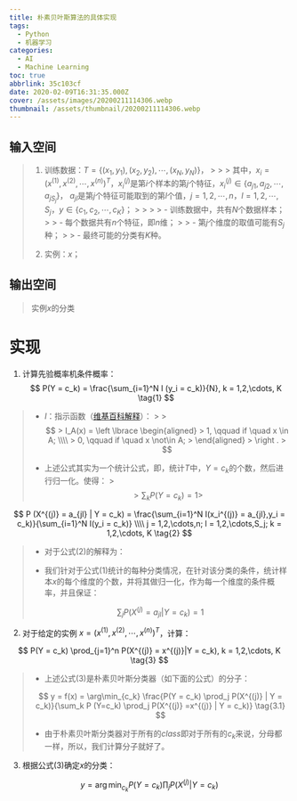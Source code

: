 ```yaml
---
title: 朴素贝叶斯算法的具体实现
tags:
  - Python
  - 机器学习
categories:
  - AI
  - Machine Learning
toc: true
abbrlink: 35c103cf
date: 2020-02-09T16:31:35.000Z
cover: /assets/images/20200211114306.webp
thumbnail: /assets/thumbnail/20200211114306.webp
---
```


## 输入空间

> 1. 训练数据：$T = \lbrace (x_1,y_1),(x_2,y_2),\cdots,(x_N,y_N) \rbrace$，
     >
     >    > 其中，$x_i=(x^{(1)},x^{(2)},\cdots,x^{(n)})^T$，$x_i^{(j)}$是第$i$个样本的第$j$个特征，$x_i^{(j)} \in \lbrace
     a_{j1},a_{j2}, \cdots, a_{jS_j} \rbrace$， $a_{jl}$是第$j$个特征可能取到的第$l$个值，$j=1,2,\cdots,n$，$l=1,2,\cdots,S_j$，$y
     \in \lbrace c_1, c_2, \cdots ,c_K \rbrace$；
     >    >
     >    > - 训练数据中，共有$N$个数据样本；
     >    > - 每个数据共有$n$个特征，即$n$维；
     >    > - 第$j$个维度的取值可能有$S_j$种；
     >    > - 最终可能的分类有$K$种。
>
> 2. 实例：$x$；

## 输出空间

> 实例$x$的分类

<!-- more -->

# 实现

1. 计算先验概率机条件概率：
   $$
   P(Y = c_k) = \frac{\sum_{i=1}^N I (y_i = c_k)}{N}, k = 1,2,\cdots, K \tag{1}
   $$

> - $I$：指示函数（[维基百科解释](https://zh.wikipedia.org/wiki/指示函数)）：
    >
    >   $$
    > I_A(x) = \left \lbrace \begin{aligned}
    > 1, \qquad if \quad x \in A; \\\\
    > 0, \qquad if \quad x \not\in A;
    > \end{aligned}
    > \right .
    > $$
>
> - 上述公式其实为一个统计公式，即，统计$T$中，$Y = c_k$的个数，然后进行归一化。使得：
    > $$
    > \sum_k P(Y=c_k) = 1
    > $$

$$
P (X^{(j)} = a_{jl} | Y = c_k) = \frac{\sum_{i=1}^N I(x_i^{(j)} = a_{jl},y_i = c_k)}{\sum_{i=1}^N I(y_i = c_k)} \\\\
j = 1,2,\cdots,n; l = 1,2,\cdots,S_j; k = 1,2,\cdots, K
\tag{2}
$$

> - 对于公式$(2)$的解释为：
>
> - 我们针对于公式$(1)$统计的每种分类情况，在针对该分类的条件，统计样本$x$的每个维度的个数，并将其做归一化，作为每一个维度的条件概率，并且保证：
>
> $$
> \sum_j P(X^{(j)} = a_{jl} | Y = c_k) = 1
> $$

2. 对于给定的实例 $x = (x^{(1)},x^{(2)},\cdots,x^{(n)})^T$，计算：

$$
P(Y = c_k) \prod_{j=1}^n P(X^{(j)} = x^{(j)}|Y = c_k), k = 1,2,\cdots, K
\tag{3}
$$

> - 上述公式$(3)$是朴素贝叶斯分类器（如下面的公式）的分子：
>
> $$
> y = f(x) = \arg\min_{c_k} \frac{P(Y = c_k) \prod_j P(X^{(j)} | Y = c_k)}{\sum_k P (Y=c_k) \prod_j P(X^{(j)} =x^{(j)} |
> Y = c_k)}
> \tag{3.1}
> $$
>
> - 由于朴素贝叶斯分类器对于所有的$class$即对于所有的$c_k$来说，分母都一样，所以，我们计算分子就好了。

3. 根据公式$(3)$确定$x$的分类：

$$
y = \arg\min_{c_k} P(Y = c_k) \prod_j P(X^{(j)} | Y = c_k) \tag{4}
$$
